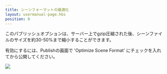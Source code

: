```yaml
---
title: シーンフォーマットの最適化
layout: usermanual-page.hbs
position: 8
---
```


このパブリッシュオプションは、サーバー上でgzip圧縮された後、シーンファイルのサイズを約30-50%まで縮小することができます。

有効にするには、Publishの画面で 'Optimize Scene Format' にチェックを入れてから公開してください。

![][1]

[1]: /images/user-manual/optimization/optimizing-scene-format/optimize-scene-format-publish-dialog.png
